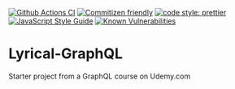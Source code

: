 [![Github Actions CI](https://github.com/Loonz206/lyrical-graphql/actions/workflows/build.yml/badge.svg?branch=main)](https://github.com/Loonz206/lyrical-graphql/actions/workflows/build.yml)
[![Commitizen friendly](https://img.shields.io/badge/commitizen-friendly-brightgreen.svg)](http://commitizen.github.io/cz-cli/)
[![code style: prettier](https://img.shields.io/badge/code_style-prettier-ff69b4.svg?style=flat-square)](https://github.com/prettier/prettier)
[![JavaScript Style Guide](https://img.shields.io/badge/code_style-standard-brightgreen.svg)](https://standardjs.com)
[![Known Vulnerabilities](https://snyk.io/test/github/Loonz206/lyrical-graphql/badge.svg)](https://snyk.io/test/github/Loonz206/lyrical-graphql)

# Lyrical-GraphQL

Starter project from a GraphQL course on Udemy.com
